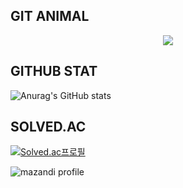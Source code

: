 
<!--
**jhgl0419/jhgl0419** is a ✨ _special_ ✨ repository because its `README.md` (this file) appears on your GitHub profile.

Here are some ideas to get you started:

- 🔭 I’m currently working on ...
- 🌱 I’m currently learning ...
- 👯 I’m looking to collaborate on ...
- 🤔 I’m looking for help with ...
- 💬 Ask me about ...
- 📫 How to reach me: ...
- 😄 Pronouns: ...
- ⚡ Fun fact: ...
-->

## GIT ANIMAL
<div align="center">
  <a href="https://github.com/devxb/gitanimals">
    <img src="https://render.gitanimals.org/farms/jhgl0419"/>
  </a>
</div>

## GITHUB STAT

![Anurag's GitHub stats](https://github-readme-stats.vercel.app/api?username=jhgl0419&show_icons=true&theme=radical)

## SOLVED.AC

[![Solved.ac프로필](http://mazassumnida.wtf/api/v2/generate_badge?boj=supercsehan)](https://solved.ac/supercsehan)
    
![mazandi profile](http://mazandi.herokuapp.com/api?handle=supercsehan&theme=warm)


